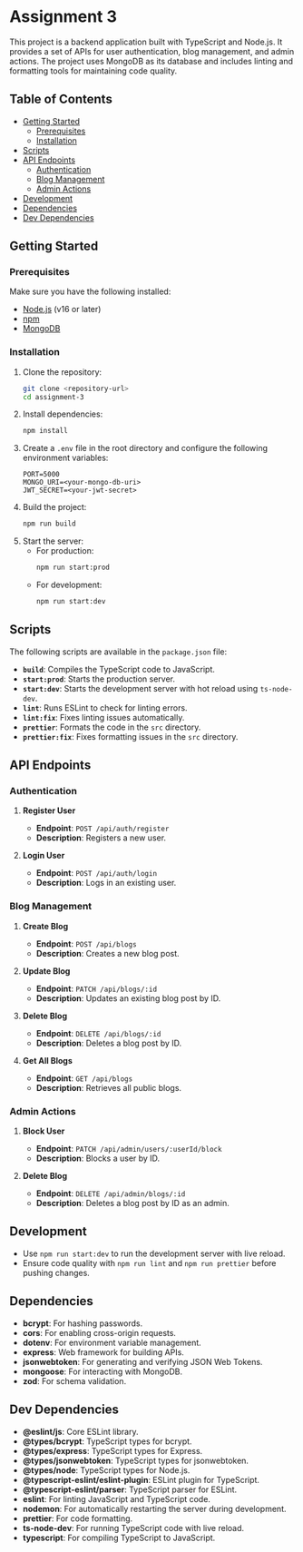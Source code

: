 # Assignment 3

This project is a backend application built with TypeScript and Node.js. It provides a set of APIs for user authentication, blog management, and admin actions. The project uses MongoDB as its database and includes linting and formatting tools for maintaining code quality.

## Table of Contents

- [Getting Started](#getting-started)
  - [Prerequisites](#prerequisites)
  - [Installation](#installation)
- [Scripts](#scripts)
- [API Endpoints](#api-endpoints)
  - [Authentication](#authentication)
  - [Blog Management](#blog-management)
  - [Admin Actions](#admin-actions)
- [Development](#development)
- [Dependencies](#dependencies)
- [Dev Dependencies](#dev-dependencies)

## Getting Started

### Prerequisites

Make sure you have the following installed:

- [Node.js](https://nodejs.org/) (v16 or later)
- [npm](https://www.npmjs.com/)
- [MongoDB](https://www.mongodb.com/)

### Installation

1. Clone the repository:
   ```bash
   git clone <repository-url>
   cd assignment-3
   ```
2. Install dependencies:
   ```bash
   npm install
   ```
3. Create a `.env` file in the root directory and configure the following environment variables:
   ```env
   PORT=5000
   MONGO_URI=<your-mongo-db-uri>
   JWT_SECRET=<your-jwt-secret>
   ```
4. Build the project:
   ```bash
   npm run build
   ```
5. Start the server:
   - For production:
     ```bash
     npm run start:prod
     ```
   - For development:
     ```bash
     npm run start:dev
     ```

## Scripts

The following scripts are available in the `package.json` file:

- **`build`**: Compiles the TypeScript code to JavaScript.
- **`start:prod`**: Starts the production server.
- **`start:dev`**: Starts the development server with hot reload using `ts-node-dev`.
- **`lint`**: Runs ESLint to check for linting errors.
- **`lint:fix`**: Fixes linting issues automatically.
- **`prettier`**: Formats the code in the `src` directory.
- **`prettier:fix`**: Fixes formatting issues in the `src` directory.

## API Endpoints

### Authentication

1. **Register User**

   - **Endpoint**: `POST /api/auth/register`
   - **Description**: Registers a new user.

2. **Login User**
   - **Endpoint**: `POST /api/auth/login`
   - **Description**: Logs in an existing user.

### Blog Management

1. **Create Blog**

   - **Endpoint**: `POST /api/blogs`
   - **Description**: Creates a new blog post.

2. **Update Blog**

   - **Endpoint**: `PATCH /api/blogs/:id`
   - **Description**: Updates an existing blog post by ID.

3. **Delete Blog**

   - **Endpoint**: `DELETE /api/blogs/:id`
   - **Description**: Deletes a blog post by ID.

4. **Get All Blogs**
   - **Endpoint**: `GET /api/blogs`
   - **Description**: Retrieves all public blogs.

### Admin Actions

1. **Block User**

   - **Endpoint**: `PATCH /api/admin/users/:userId/block`
   - **Description**: Blocks a user by ID.

2. **Delete Blog**
   - **Endpoint**: `DELETE /api/admin/blogs/:id`
   - **Description**: Deletes a blog post by ID as an admin.

## Development

- Use `npm run start:dev` to run the development server with live reload.
- Ensure code quality with `npm run lint` and `npm run prettier` before pushing changes.

## Dependencies

- **bcrypt**: For hashing passwords.
- **cors**: For enabling cross-origin requests.
- **dotenv**: For environment variable management.
- **express**: Web framework for building APIs.
- **jsonwebtoken**: For generating and verifying JSON Web Tokens.
- **mongoose**: For interacting with MongoDB.
- **zod**: For schema validation.

## Dev Dependencies

- **@eslint/js**: Core ESLint library.
- **@types/bcrypt**: TypeScript types for bcrypt.
- **@types/express**: TypeScript types for Express.
- **@types/jsonwebtoken**: TypeScript types for jsonwebtoken.
- **@types/node**: TypeScript types for Node.js.
- **@typescript-eslint/eslint-plugin**: ESLint plugin for TypeScript.
- **@typescript-eslint/parser**: TypeScript parser for ESLint.
- **eslint**: For linting JavaScript and TypeScript code.
- **nodemon**: For automatically restarting the server during development.
- **prettier**: For code formatting.
- **ts-node-dev**: For running TypeScript code with live reload.
- **typescript**: For compiling TypeScript to JavaScript.
